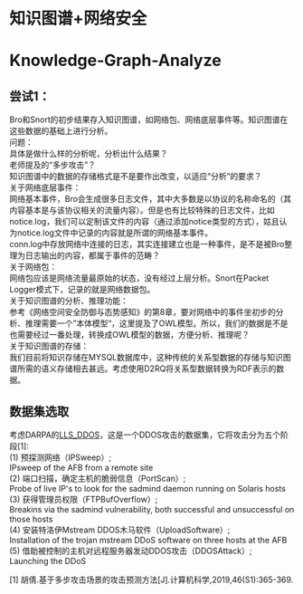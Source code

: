 知识图谱+网络安全
====
# Knowledge-Graph-Analyze
## 尝试1：
Bro和Snort的初步结果存入知识图谱，如网络包、网络底层事件等。知识图谱在这些数据的基础上进行分析。  
问题：  
具体是做什么样的分析呢，分析出什么结果？  
老师提及的“多步攻击”？  
知识图谱中的数据的存储格式是不是要作出改变，以适应“分析”的要求？  
关于网络底层事件：  
网络基本事件，Bro会生成很多日志文件，其中大多数是以协议的名称命名的（其内容基本是与该协议相关的流量内容）。但是也有比较特殊的日志文件，比如notice.log，我们可以定制该文件的内容（通过添加notice类型的方式），姑且认为notice.log文件中记录的内容就是所谓的网络基本事件。  
conn.log中存放网络中连接的日志，其实连接建立也是一种事件，是不是被Bro整理为日志输出的内容，都属于事件的范畴？  
关于网络包：  
网络包应该是网络流量最原始的状态，没有经过上层分析。Snort在Packet Logger模式下，记录的就是网络数据包。  
关于知识图谱的分析、推理功能：  
参考《网络空间安全防御与态势感知》的第8章，要对网络中的事件坐初步的分析、推理需要一个”本体模型“，这里提及了OWL模型。所以，我们的数据是不是也需要经过一番处理，转换成OWL模型的数据，方便分析、推理呢？  
关于知识图谱的存储：  
我们目前将知识存储在MYSQL数据库中，这种传统的关系型数据的存储与知识图谱所需的语义存储相去甚远。考虑使用D2RQ将关系型数据转换为RDF表示的数据。  

## 数据集选取
考虑DARPA的[LLS_DDOS](https://archive.ll.mit.edu/ideval/data/2000/LLS_DDOS_1.0.html)，这是一个DDOS攻击的数据集，它将攻击分为五个阶段[1]:  
(1) 预探测网络（IPSweep）;  
IPsweep of the AFB from a remote site  
(2) 端口扫描，确定主机的脆弱信息（PortScan）;  
Probe of live IP's to look for the sadmind daemon running on Solaris hosts  
(3) 获得管理员权限（FTPBufOverflow）;  
Breakins via the sadmind vulnerability, both successful and unsuccessful on those hosts  
(4) 安装特洛伊Mstream DDOS木马软件（UploadSoftware）;  
Installation of the trojan mstream DDoS software on three hosts at the AFB  
(5) 借助被控制的主机对远程服务器发动DDOS攻击（DDOSAttack）;  
Launching the DDoS  

[1] 胡倩.基于多步攻击场景的攻击预测方法[J].计算机科学,2019,46(S1):365-369.  
 